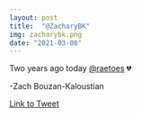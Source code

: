 ```yaml
---
layout: post
title:  "@ZacharyBK"
img: zacharybk.png
date: "2021-03-08"
---
```


Two years ago today [@raetoes](https://twitter.com/raetoes) 💔

-Zach Bouzan-Kaloustian

[Link to Tweet](https://twitter.com/ZacharyBK/status/1369050629272989701)
